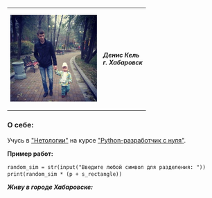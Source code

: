 <table>
  <tr>
    <td><p><img src="src/A7Tud5fVI7M.jpg"></p></td>
    <td>
    <b><i>Денис Кель</b></i></br>
    <b><i>г. Хабаровск</b></i></br>
  </tr>
</table>

### О себе:

Учусь в ["Нетологии"](https://netology.ru/) на курсе ["Python-разработчик с нуля"](https://netology.ru/programs/python).

**Пример работ:**

```
random_sim = str(input("Введите любой символ для разделения: "))
print(random_sim * (p + s_rectangle))
```

***Живу в городе Хабаровске:***

<a href="https://yandex.ru/maps/?um=constructor%3A56c762589464aff90e741b71f83e8979389c013f03624e621de519e2d4be76ce&amp;source=constructorStatic" target="_blank"><img src="https://api-maps.yandex.ru/services/constructor/1.0/static/?um=constructor%3A56c762589464aff90e741b71f83e8979389c013f03624e621de519e2d4be76ce&amp;width=500&amp;height=400&amp;lang=ru_RU" alt="" style="border: 0;" /></a>